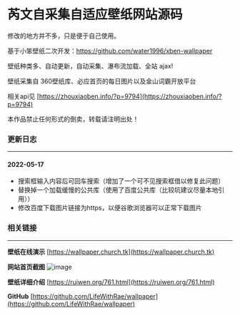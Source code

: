 芮文自采集自适应壁纸网站源码
========
修改的地方并不多，只是便于自己使用。

基于小笨壁纸二次开发：https://github.com/water1996/xben-wallpaper

壁纸种类多、自动更新，自动采集、瀑布流加载、全站 ajax!

壁纸采集自 360壁纸库、必应首页的每日图片以及金山词霸开放平台

相关api见 [https://zhouxiaoben.info/?p=9794](https://zhouxiaoben.info/?p=9794) 

本作品禁止任何形式的倒卖，转载请注明出处！

### 更新日志
-----
#### 2022-05-17
* 搜索框输入内容后可回车搜索（增加了一个可不见搜索框借以修复此问题）
* 替换掉一个加载缓慢的公共库（使用了百度公共库（比较坑建议尽量本地引用））
* 修改百度下载图片链接为https，以便谷歌浏览器可以正常下载图片

### 相关链接
-----
**壁纸在线演示** [https://wallpaper.church.tk](https://wallpaper.church.tk)

**网站首页截图** 
![image](https://user-images.githubusercontent.com/105709166/168784115-bd62d1a0-7679-4b14-95dc-344e7c331a09.png)

**壁纸详细介绍** [https://ruiwen.org/761.html](https://ruiwen.org/761.html)

**GitHub** [https://github.com/LifeWithRae/wallpaper](https://github.com/LifeWithRae/wallpaper)
